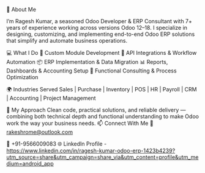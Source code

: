 👋 About Me

I’m Ragesh Kumar, a seasoned Odoo Developer & ERP Consultant with 7+ years of experience working across versions Odoo 12–18. I specialize in designing, customizing, and implementing end-to-end Odoo ERP solutions that simplify and automate business operations.

💻 What I Do
🔧 Custom Module Development
🔗 API Integrations & Workflow Automation
📦 ERP Implementation & Data Migration
📊 Reports, Dashboards & Accounting Setup
🧠 Functional Consulting & Process Optimization

🌍 Industries Served
Sales | Purchase | Inventory | POS | HR | Payroll | CRM | Accounting | Project Management

🚀 My Approach
Clean code, practical solutions, and reliable delivery — combining both technical depth and functional understanding to make Odoo work the way your business needs.
📫 Connect With Me
📧 rakeshrome@outlook.com

📱 +91-9566009083
🌐 LinkedIn Profile - https://www.linkedin.com/in/ragesh-kumar-odoo-erp-1423b4239?utm_source=share&utm_campaign=share_via&utm_content=profile&utm_medium=android_app
